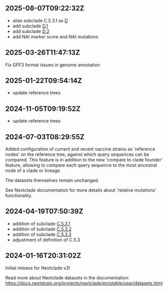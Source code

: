 ## 2025-08-07T09:22:32Z

 - alias subclade C.5.3.1 as [D](https://github.com/influenza-clade-nomenclature/seasonal_A-H1N1pdm_NA/blob/c7e0512eaf79c474915edb1004cf13244778b584/subclades/D.yml)
 - add subclade [D.1](https://github.com/influenza-clade-nomenclature/seasonal_A-H1N1pdm_NA/blob/c7e0512eaf79c474915edb1004cf13244778b584/subclades/D.1.yml)
 - add subclade [D.2](https://github.com/influenza-clade-nomenclature/seasonal_A-H1N1pdm_NA/blob/c7e0512eaf79c474915edb1004cf13244778b584/subclades/D.2.yml)
 - add NAI marker score and NAI mutations

## 2025-03-26T11:47:13Z

Fix GFF3 format issues in genome annotation


## 2025-01-22T09:54:14Z

 - update reference trees

## 2024-11-05T09:19:52Z

 - update reference trees

## 2024-07-03T08:29:55Z

Added configuration of current and recent vaccine strains as 'reference nodes' on the reference tree, against which query sequences can be compared. This feature is in addition to the new 'compare to clade founder' feature, allowing to compare each query sequence to the most ancestral node of a clade or lineage.

The datasets themselves remain unchanged.

See Nextclade documentation for more details about 'relative mutations' functionality.

## 2024-04-19T07:50:39Z

 - addition of subclade [C.5.3.1](https://github.com/influenza-clade-nomenclature/seasonal_A-H1N1pdm_NA/blob/main/subclades/C.5.3.1.yml)
 - addition of subclade [C.5.3.2](https://github.com/influenza-clade-nomenclature/seasonal_A-H1N1pdm_NA/blob/main/subclades/C.5.3.2.yml)
 - addition of subclade [C.5.3.3](https://github.com/influenza-clade-nomenclature/seasonal_A-H1N1pdm_NA/blob/main/subclades/C.5.3.3.yml)
 - adjustment of definition of C.5.3

## 2024-01-16T20:31:02Z

Initial release for Nextclade v3!

Read more about Nextclade datasets in the documentation: https://docs.nextstrain.org/projects/nextclade/en/stable/user/datasets.html
